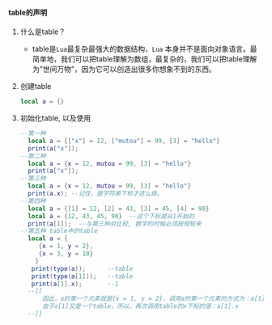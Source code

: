 #### table的声明

1. 什么是table？

   * table是`Lua`最复杂最强大的数据结构，`Lua` 本身并不是面向对象语言。最简单地，我们可以把table理解为数组，最复杂的，我们可以把table理解为”世间万物”，因为它可以创造出很多你想象不到的东西。

2. 创建table

   ```lua
   local a = {}
   ```

3. 初始化table, 以及使用

   ```lua
   --第一种
     local a = {["x"] = 12, ["mutou"] = 99, [3] = "hello"}
     print(a["x"]);
   --第二种
     local a = {x = 12, mutou = 99, [3] = "hello"}
     print(a["x"]);
   --第三种
     local a = {x = 12, mutou = 99, [3] = "hello"}
     print(a.x); --记住，是字符串下标才这么做。
   --第四种
     local a = {[1] = 12, [2] = 43, [3] = 45, [4] = 90}
     local a = {12, 43, 45, 90}  --这个下标是从1开始的
     print(a[1]);  --与第三种对比较, 数字的时候必须按规矩来
   --第五种 table中的table
     local a = {
        {x = 1, y = 2},
        {x = 3, y = 10}
       }
      print(type(a));      --table
      print(type(a[1]));   --table
      print(a[1].x);       --1
     --[[
         因此，a的第一个元素就是{x = 1, y = 2}，调用a的第一个元素的方式为：a[1]
         由于a[1]又是一个table，所以，再次调用table的x下标的值：a[1].x
     --]]
   ```

   ​